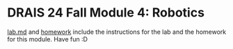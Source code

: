 # DRAIS 24 Fall Module 4: Robotics

[lab.md](./lab.md) and [homework](./homework.md) include the instructions for the lab and the homework for this module. Have fun :D
